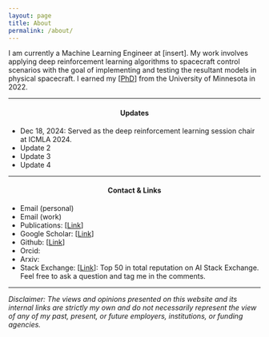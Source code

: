 ```yaml
---
layout: page
title: About
permalink: /about/
---
```


I am currently a Machine Learning Engineer at [insert]. My work involves applying deep reinforcement learning algorithms to spacecraft control scenarios with the goal of implementing and testing the resultant models in physical spacecraft. I earned my [[PhD](https://apps.grad.umn.edu/programs/doctoral_register.aspx?p=1052000)] from the University of Minnesota in 2022.

---
#### <center>Updates</center>

- Dec 18, 2024: Served as the deep reinforcement learning session chair at ICMLA 2024.
- Update 2
- Update 3
- Update 4


---
#### <center>Contact & Links</center>


- Email (personal)
- Email (work)
- Publications: [[Link](https://lorenjanderson.github.io/research/)]
- Google Scholar: [[Link](https://scholar.google.com/citations?user=pReM1U8AAAAJ&hl=en)]
- Github: [[Link](https://github.com/LorenJAnderson)]
- Orcid: 
- Arxiv: 
- Stack Exchange: [[Link](https://ai.stackexchange.com/users/37607/deepqzero)]: Top 50 in total reputation on AI Stack Exchange. Feel free to ask a question and tag me in the comments.


---
*Disclaimer: The views and opinions presented on this website and its internal links are strictly my own and do not necessarily represent the view of any of my past, present, or future employers, institutions, or funding agencies.*
